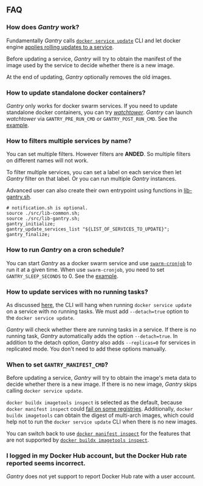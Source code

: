 ## FAQ

### How does *Gantry* work?

Fundamentally *Gantry* calls [`docker service update`](https://docs.docker.com/engine/reference/commandline/service_update/) CLI and let docker engine [applies rolling updates to a service](https://docs.docker.com/engine/swarm/swarm-tutorial/rolling-update/).

Before updating a service, *Gantry* will try to obtain the manifest of the image used by the service to decide whether there is a new image.

At the end of updating, *Gantry* optionally removes the old images.

### How to update standalone docker containers?

*Gantry* only works for docker swarm services. If you need to update standalone docker containers, you can try [*watchtower*](https://github.com/containrrr/watchtower). *Gantry* can launch *watchtower* via `GANTRY_PRE_RUN_CMD` or `GANTRY_POST_RUN_CMD`. See the [example](../examples/prune-and-watchtower).

### How to filters multiple services by name?

You can set multiple filters. However filters are **ANDED**. So multiple filters on different names will not work.

To filter multiple services, you can set a label on each service then let *Gantry* filter on that label. Or you can run multiple *Gantry* instances.

Advanced user can also create their own entrypoint using functions in [lib-gantry.sh](../src/lib-gantry.sh).
```
# notification.sh is optional.
source ./src/lib-common.sh;
source ./src/lib-gantry.sh;
gantry_initialize;
gantry_update_services_list "${LIST_OF_SERVICES_TO_UPDATE}";
gantry_finalize;
```

### How to run *Gantry* on a cron schedule?

You can start *Gantry* as a docker swarm service and use [`swarm-cronjob`](https://github.com/crazy-max/swarm-cronjob) to run it at a given time. When use `swarm-cronjob`, you need to set `GANTRY_SLEEP_SECONDS` to 0. See the [example](../examples/cronjob).

### How to update services with no running tasks?

As discussed [here](https://github.com/docker/cli/issues/627), the CLI will hang when running `docker service update` on a service with no running tasks. We must add `--detach=true` option to the `docker service update`.

*Gantry* will check whether there are running tasks in a service. If there is no running task, *Gantry* automatically adds the option `--detach=true`. In addition to the detach option, *Gantry* also adds `--replicas=0` for services in replicated mode. You don't need to add these options manually.

### When to set `GANTRY_MANIFEST_CMD`?

Before updating a service, *Gantry* will try to obtain the image's meta data to decide whether there is a new image. If there is no new image, *Gantry* skips calling `docker service update`.

`docker buildx imagetools inspect` is selected as the default, because `docker manifest inspect` could [fail on some registries](https://github.com/orgs/community/discussions/45779). Additionally, `docker buildx imagetools` can obtain the digest of multi-arch images, which could help not to run the `docker service update` CLI when there is no new images.

You can switch back to use [`docker manifest inspect`](https://docs.docker.com/engine/reference/commandline/manifest_inspect/) for the features that are not supported by [`docker buildx imagetools inspect`](https://docs.docker.com/engine/reference/commandline/buildx_imagetools_inspect/).

### I logged in my Docker Hub account, but the Docker Hub rate reported seems incorrect.

*Gantry* does not yet support to report Docker Hub rate with a user account.
